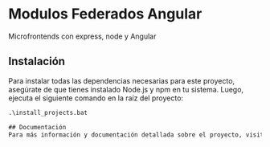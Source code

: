 # Modulos Federados Angular

Microfrontends con express, node y Angular

## Instalación
Para instalar todas las dependencias necesarias para este proyecto, asegúrate de que tienes instalado Node.js y npm en tu sistema. Luego, ejecuta el siguiente comando en la raíz del proyecto:

```cmd
.\install_projects.bat

## Documentación
Para más información y documentación detallada sobre el proyecto, visita  [Wiki del Proyecto](https://app.gitbook.com/o/f6sc898kolNIxiLAEsFn/s/vohSJElwP8NTLcIIgnXb/#miscelanea).

